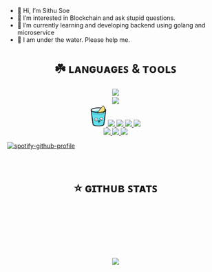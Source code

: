 - 👋 Hi, I’m Sithu Soe
- 👀 I’m interested in Blockchain and ask stupid questions.
- 🌱 I’m currently learning and developing backend using golang and microservice
- 🌊 I am under the water. Please help me. 

<h1 align="center">☘️ ʟᴀɴɢᴜᴀɢᴇꜱ & ᴛᴏᴏʟꜱ</h1>
<p align="center">
  <a href="https://skillicons.dev">
    <img src="https://skillicons.dev/icons?i=go,js,bash,linux&theme=dark&perline=5" />
    </br>
    <img src="https://skillicons.dev/icons?i=vscode,git,github,mysql,mongo&theme=dark&perline=5" />
    </br>
    <img src="https://raw.githubusercontent.com/gin-gonic/logo/master/color.png" height=50>
    <img src="https://avatars.githubusercontent.com/u/15127678?s=200&v=4" height=50>
    <img src="https://avatars.githubusercontent.com/u/33584194?s=200&v=4" height=50>
    <img src="https://avatars.githubusercontent.com/u/6250754?s=200&v=4" height=50>
    <img src="https://avatars.githubusercontent.com/u/34857411?s=200&v=4" height=50> 
    <br/>
    <img src="https://grpc.io/img/logos/grpc-logo.png" height=50>
    <img src="https://avatars.githubusercontent.com/u/10721323?s=200&v=4" height=50>
    <img src="https://raw.githubusercontent.com/zeromicro/zero-doc/main/doc/images/go-zero.png" height=50>
  </a>
</p>

[![spotify-github-profile](https://spotify-github-profile.vercel.app/api/view?uid=31fkhltcr4idics6yvgialxijtje&cover_image=true&theme=novatorem&show_offline=false&background_color=121212&interchange=false&bar_color=53b14f&bar_color_cover=false)](https://spotify-github-profile.vercel.app/api/view?uid=pc8oiwotonvqvkw61vimh0kks&redirect=true)

<br/>

<h1 align="center">⭐️ ɢɪᴛʜᴜʙ ꜱᴛᴀᴛꜱ</h1>
<div align="center">
    <img align="center" src="https://github-readme-stats.vercel.app/api/top-langs/?username=sithu-go&langs_count=10&layout=compact&theme=gruvbox_duo&hide_border=true&bg_color=323540&title_color=5294E2&icon_color=5294E2&text_color=ffffff&count_private=true"  alt=""/>
</div>

<br/>

<div align="center">
    <img align="center" src="https://github-readme-stats.vercel.app/api?username=sithu-go&theme=gruvbox_duo&show_icons=true&include_all_commits=true&count_private=true&theme=react&hide_border=true&bg_color=323540&title_color=5294E2&icon_color=5294E2&text_color=ffffff&count_private=true"  alt=""/>
</div>

<br/>

<div align="center">
    <img align="center" src="https://github-readme-streak-stats.herokuapp.com/?user=sithu-go&theme=gruvbox_duo&background=323540&hide_border=true&ring=5294E2&currStreakLabel=5294E2&sideNums=FFFFFF&currStreakNum=FFFFFF&sideLabels=5294E2&text_color=ffffff&count_private=true"  alt=""/>
</div>

<div align="center"> 
    <img align="center" src="https://activity-graph.herokuapp.com/graph?username=sithu-go&custom_title=JesusKian's%20Contribution%20Graph&bg_color=323540&color=5294E2&line=FFFFFF&point=5294E2&hide_border=F84C4C&count_private=true"  alt=""/>
</div>

<div align="center"> 

![](http://github-profile-summary-cards.vercel.app/api/cards/profile-details?username=sithu-go&theme=radical)

</div>
<!---
sithu-go/sithu-go is a ✨ special ✨ repository because its `README.md` (this file) appears on your GitHub profile.
You can click the Preview link to take a look at your changes.
--->
